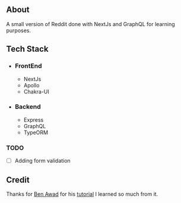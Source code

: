 ## About
A small version of Reddit done with NextJs and GraphQL for learning purposes.

## Tech Stack

- ### FrontEnd
    - NextJs
    - Apollo
    - Chakra-UI

- ### Backend
    - Express
    - GraphQL
    - TypeORM

### TODO
- [ ] Adding form validation


## Credit 
Thanks for [Ben Awad](https://github.com/benawad) for his [tutorial](https://www.youtube.com/watch?v=I6ypD7qv3Z8&t=25261s) I learned so much from it.
